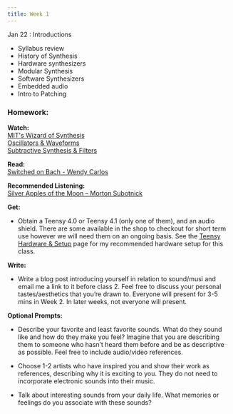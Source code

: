 ```yaml
---
title: Week 1
---
```


Jan 22
: Introductions

- Syllabus review
- History of Synthesis
- Hardware synthesizers
- Modular Synthesis
- Software Synthesizers
- Embedded audio
- Intro to Patching

### Homework:

**Watch:**  
[MIT's Wizard of Synthesis](https://www.youtube.com/watch?v=cTCVm-Eo1F0&)  
[Oscillators & Waveforms](https://www.youtube.com/watch?v=qV10Gb-Dvao)  
[Subtractive Synthesis & Filters](https://www.youtube.com/watch?v=In23B9qZhI8)

**Read:**  
[Switched on Bach - Wendy Carlos](https://www.moogmusic.com/media/switched-bach-how-world-met-moog)

**Recommended Listening:**  
[Silver Apples of the Moon – Morton Subotnick](https://www.youtube.com/watch?v=9HoljsO22qA)

**Get:**

- Obtain a Teensy 4.0 or Teensy 4.1 (only one of them), and an audio shield. There are some available in the shop to checkout for short term use however we will need them on an ongoing basis. See the [Teensy Hardware & Setup](https://designingyourvoice.com/TeensyHardware/) page for my recommended hardware setup for this class.

**Write:**

- Write a blog post introducing yourself in relation to sound/musi and email me a link to it before class 2. Feel free to discuss your personal tastes/aesthetics that you’re drawn to. Everyone will present for 3-5 mins in Week 2. In later weeks, not everyone will present.

**Optional Prompts:**

- Describe your favorite and least favorite sounds. What do they sound like and how do they make you feel? Imagine that you are describing them to someone who hasn’t heard them before and be as descriptive as possible. Feel free to include audio/video references.

- Choose 1-2 artists who have inspired you and show their work as references, describing why it is exciting to you. They do not need to incorporate electronic sounds into their music.

- Talk about interesting sounds from your daily life. What memories or feelings do you associate with these sounds?
